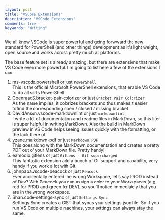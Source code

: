 ```yaml
---
layout: post
title: "VSCode Extensions"
description: "VSCode Extensions"
comments: true
keywords: "Writing"
---
```

We all know VSCode is super powerful and going forwward the new standard for PowerShell (and other things) development as it's light weight, open source and works across pretty much all platforms.

The base feature set is already amazing, but there are extensions that make VS Code even more powerful. I'm going to list here a few of the extensions I use

1. ms-vscode.powershell or just ```PowerShell```  
This is the official Microsoft PowerShell extensions, that enable VS Code to do all sorts PowerShell
2. CoenraadS.bracket-pair-colorizer or just ```Bracket Pair Colorizer```  
As the name implies, it colorizes brackets and thus makes it easier tofind the corresponding open / closed / missing bracket
3. DavidAnson.vscode-markdownlint or just ```markdownlint```  
I write a lot of documentation and readme files in MarkDown, so this liter is super helpful in writing MarkDown. Also the build in MarkDown preview in VS Code helps seeing issues quickly with the formatting, or the lack there of.
4. yzane.markdown-pdf or just ```Markdown PDF```  
This goes along with the MarkDown documentation and creates a pretty PDF out of your MarkDown file. Pretty handy!  
5. eamodio.gitlens or just ```GitLens - Git supercharged```  
This fantastic extension add a bunch of Git support and capability, very handy if you work a lot with Git.
6. johnpapa.vscode-peacock or just ```Peacock```  
Ever accidentally entered the wrong Workspace, let’s say PROD instead of Dev? With Peacock you can assign a color to your Workspaces (e.g. red for PROD and green for DEV), so you’ll notice immediately that you are in the wrong workspace.
7. Shan.code-settings-sync or just ```Settings Sync```  
Settings Sync creates a GIST that syncs your settings.json file. So if you run VS Code on multiple machines, your settings can always stay the same.
